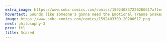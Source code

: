 ```yaml
---
extra_image: https://www.smbc-comics.com/comics/159240337220200617after.png
hovertext: Sounds like someone's gonna need the Emotional Trauma Snakes!
image: https://www.smbc-comics.com/comics/1592403309-20200617.png
next: philosophy-3
prev: ftl
title: Scared
---
```

